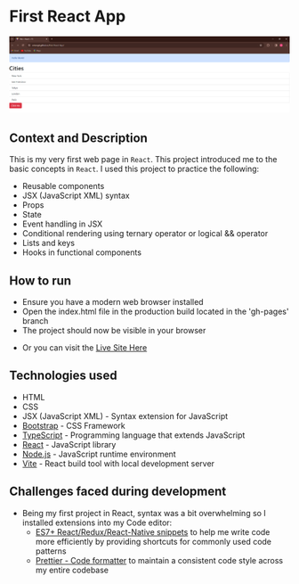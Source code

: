 # First React App

![](src/assets/FirstReactAppScreenshot.PNG)

## Context and Description

This is my very first web page in `React`. This project introduced me to the basic concepts in `React`. I used this project to practice the following:

- Reusable components
- JSX (JavaScript XML) syntax
- Props
- State
- Event handling in JSX
- Conditional rendering using ternary operator or logical && operator
- Lists and keys
- Hooks in functional components

## How to run

- Ensure you have a modern web browser installed
- Open the index.html file in the production build located in the 'gh-pages' branch
- The project should now be visible in your browser

* Or you can visit the [Live Site Here](https://arinzegit.github.io/First-React-App/)

## Technologies used

- HTML
- CSS
- JSX (JavaScript XML) - Syntax extension for JavaScript
- [Bootstrap](https://getbootstrap.com/) - CSS Framework
- [TypeScript](https://www.typescriptlang.org/) - Programming language that extends JavaScript
- [React](https://react.dev/) - JavaScript library
- [Node.js](https://nodejs.org/) - JavaScript runtime environment
- [Vite](https://vitejs.dev/) - React build tool with local development server

## Challenges faced during development

- Being my first project in React, syntax was a bit overwhelming so I installed extensions into my Code editor:
  - [ES7+ React/Redux/React-Native snippets](https://marketplace.visualstudio.com/items?itemName=dsznajder.es7-react-js-snippets) to help me write code more efficiently by providing shortcuts for commonly used code patterns
  - [Prettier - Code formatter](https://prettier.io/) to maintain a consistent code style across my entire codebase
